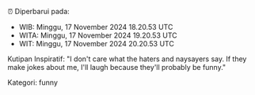 ⏰ Diperbarui pada:
- WIB: Minggu, 17 November 2024 18.20.53 UTC
- WITA: Minggu, 17 November 2024 19.20.53 UTC
- WIT: Minggu, 17 November 2024 20.20.53 UTC

Kutipan Inspiratif:
"I don't care what the haters and naysayers say. If they make jokes about me, I'll laugh because they'll probably be funny."


Kategori: funny

